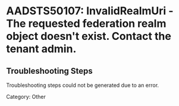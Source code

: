 # AADSTS50107: InvalidRealmUri - The requested federation realm object doesn't exist. Contact the tenant admin.


## Troubleshooting Steps
Troubleshooting steps could not be generated due to an error.

Category: Other